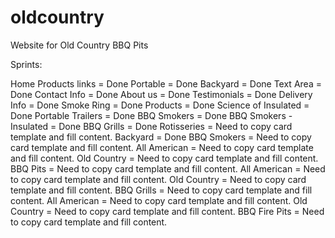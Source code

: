 # oldcountry
Website for Old Country BBQ Pits

Sprints:

Home
	Products links = Done
		Portable = Done
		Backyard = Done
	Text Area = Done
	Contact Info = Done
	About us = Done
	Testimonials = Done
	Delivery Info = Done
	Smoke Ring = Done
Products  = Done
	Science of Insulated = Done
	Portable Trailers = Done
		BBQ Smokers = Done
		BBQ Smokers - Insulated = Done
		BBQ Grills = Done
		Rotisseries = Need to copy card template and fill content.
	Backyard = Done
		BBQ Smokers = Need to copy card template and fill content.
			All American = Need to copy card template and fill content.
			Old Country = Need to copy card template and fill content.
		BBQ Pits = Need to copy card template and fill content.
			All American = Need to copy card template and fill content.
			Old Country = Need to copy card template and fill content.
		BBQ Grills = Need to copy card template and fill content.
			All American = Need to copy card template and fill content.
			Old Country = Need to copy card template and fill content.
		BBQ Fire Pits = Need to copy card template and fill content.